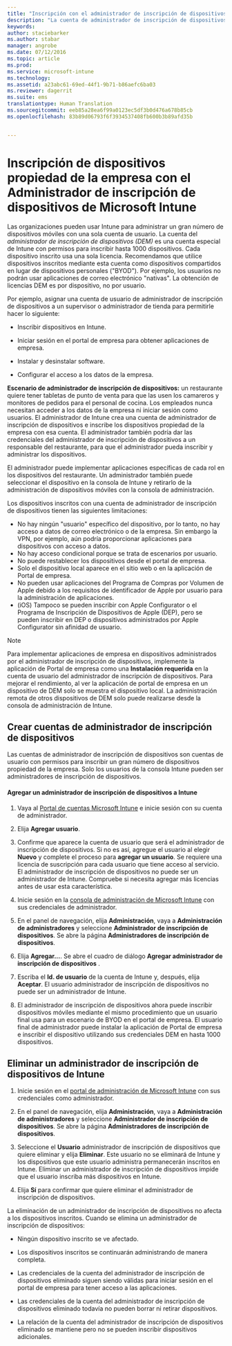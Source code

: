 ```yaml
---
title: "Inscripción con el administrador de inscripción de dispositivos | Microsoft Intune"
description: "La cuenta de administrador de inscripción de dispositivos (DEM) puede administrar un gran número de dispositivos móviles corporativos y compartidos con una única cuenta de usuario."
keywords: 
author: staciebarker
ms.author: stabar
manager: angrobe
ms.date: 07/12/2016
ms.topic: article
ms.prod: 
ms.service: microsoft-intune
ms.technology: 
ms.assetid: a23abc61-69ed-44f1-9b71-b86aefc6ba03
ms.reviewer: dagerrit
ms.suite: ems
translationtype: Human Translation
ms.sourcegitcommit: eeb85a28ea6f99a0123ec5df3b0d476a678b85cb
ms.openlocfilehash: 83b89d06793f6f3934537408fb600b3b89afd35b


---
```



# <a name="enroll-corporate-owned-devices-with-the-device-enrollment-manager-in-microsoft-intune"></a>Inscripción de dispositivos propiedad de la empresa con el Administrador de inscripción de dispositivos de Microsoft Intune
Las organizaciones pueden usar Intune para administrar un gran número de dispositivos móviles con una sola cuenta de usuario. La cuenta del *administrador de inscripción de dispositivos (DEM)* es una cuenta especial de Intune con permisos para inscribir hasta 1000 dispositivos. Cada dispositivo inscrito usa una sola licencia. Recomendamos que utilice dispositivos inscritos mediante esta cuenta como dispositivos compartidos en lugar de dispositivos personales ("BYOD"). Por ejemplo, los usuarios no podrán usar aplicaciones de correo electrónico "nativas". La obtención de licencias DEM es por dispositivo, no por usuario.

Por ejemplo, asignar una cuenta de usuario de administrador de inscripción de dispositivos a un supervisor o administrador de tienda para permitirle hacer lo siguiente:

-   Inscribir dispositivos en Intune.

-   Iniciar sesión en el portal de empresa para obtener aplicaciones de empresa.

-   Instalar y desinstalar software.

-   Configurar el acceso a los datos de la empresa.


**Escenario de administrador de inscripción de dispositivos:** un restaurante quiere tener tabletas de punto de venta para que las usen los camareros y monitores de pedidos para el personal de cocina. Los empleados nunca necesitan acceder a los datos de la empresa ni iniciar sesión como usuarios. El administrador de Intune crea una cuenta de administrador de inscripción de dispositivos e inscribe los dispositivos propiedad de la empresa con esa cuenta. El administrador también podría dar las credenciales del administrador de inscripción de dispositivos a un responsable del restaurante, para que el administrador pueda inscribir y administrar los dispositivos.

El administrador puede implementar aplicaciones específicas de cada rol en los dispositivos del restaurante. Un administrador también puede seleccionar el dispositivo en la consola de Intune y retirarlo de la administración de dispositivos móviles con la consola de administración.

Los dispositivos inscritos con una cuenta de administrador de inscripción de dispositivos tienen las siguientes limitaciones:
  - No hay ningún "usuario" específico del dispositivo, por lo tanto, no hay acceso a datos de correo electrónico o de la empresa. Sin embargo la VPN, por ejemplo, aún podría proporcionar aplicaciones para dispositivos con acceso a datos.
  - No hay acceso condicional porque se trata de escenarios por usuario.
  - No puede restablecer los dispositivos desde el portal de empresa.
  - Solo el dispositivo local aparece en el sitio web o en la aplicación de Portal de empresa.
  - No pueden usar aplicaciones del Programa de Compras por Volumen de Apple debido a los requisitos de identificador de Apple por usuario para la administración de aplicaciones.
  - (iOS) Tampoco se pueden inscribir con Apple Configurator o el Programa de Inscripción de Dispositivos de Apple (DEP), pero se pueden inscribir en DEP o dispositivos administrados por Apple Configurator sin afinidad de usuario.

> [!NOTE]
> Para implementar aplicaciones de empresa en dispositivos administrados por el administrador de inscripción de dispositivos, implemente la aplicación de Portal de empresa como una **Instalación requerida** en la cuenta de usuario del administrador de inscripción de dispositivos.
> Para mejorar el rendimiento, al ver la aplicación de portal de empresa en un dispositivo de DEM solo se muestra el dispositivo local. La administración remota de otros dispositivos de DEM solo puede realizarse desde la consola de administración de Intune.

## <a name="create-device-enrollment-manager-accounts"></a>Crear cuentas de administrador de inscripción de dispositivos
Las cuentas de administrador de inscripción de dispositivos son cuentas de usuario con permisos para inscribir un gran número de dispositivos propiedad de la empresa. Solo los usuarios de la consola Intune pueden ser administradores de inscripción de dispositivos.

#### <a name="add-a-device-enrollment-manager-to-intune"></a>Agregar un administrador de inscripción de dispositivos a Intune

1.  Vaya al [Portal de cuentas Microsoft Intune](http://go.microsoft.com/fwlink/?LinkId=698854) e inicie sesión con su cuenta de administrador.

2.  Elija **Agregar usuario**.

3.  Confirme que aparece la cuenta de usuario que será el administrador de inscripción de dispositivos. Si no es así, agregue el usuario al elegir **Nuevo** y complete el proceso para **agregar un usuario**. Se requiere una licencia de suscripción para cada usuario que tiene acceso al servicio. El administrador de inscripción de dispositivos no puede ser un administrador de Intune. Compruebe si necesita agregar más licencias antes de usar esta característica.

4.  Inicie sesión en la [consola de administración de Microsoft Intune](http://manage.microsoft.com) con sus credenciales de administrador.

5.  En el panel de navegación, elija **Administración**, vaya a **Administración de administradores** y seleccione **Administrador de inscripción de dispositivos**. Se abre la página **Administradores de inscripción de dispositivos**.

6.  Elija **Agregar...**. Se abre el cuadro de diálogo **Agregar administrador de inscripción de dispositivos** .

7.  Escriba el **Id. de usuario** de la cuenta de Intune y, después, elija **Aceptar**. El usuario administrador de inscripción de dispositivos no puede ser un administrador de Intune.

8.  El administrador de inscripción de dispositivos ahora puede inscribir dispositivos móviles mediante el mismo procedimiento que un usuario final usa para un escenario de BYOD en el portal de empresa. El usuario final de administrador puede instalar la aplicación de Portal de empresa e inscribir el dispositivo utilizando sus credenciales DEM en hasta 1000 dispositivos.

## <a name="delete-a-device-enrollment-manager-from-intune"></a>Eliminar un administrador de inscripción de dispositivos de Intune

1.  Inicie sesión en el [portal de administración de Microsoft Intune](http://manage.microsoft.com) con sus credenciales como administrador.

2.  En el panel de navegación, elija **Administración**, vaya a **Administración de administradores** y seleccione **Administrador de inscripción de dispositivos**. Se abre la página **Administradores de inscripción de dispositivos**.

3.  Seleccione el **Usuario** administrador de inscripción de dispositivos que quiere eliminar y elija **Eliminar**. Este usuario no se eliminará de Intune y los dispositivos que este usuario administra permanecerán inscritos en Intune. Eliminar un administrador de inscripción de dispositivos impide que el usuario inscriba más dispositivos en Intune.

4.  Elija **Sí** para confirmar que quiere eliminar el administrador de inscripción de dispositivos.

La eliminación de un administrador de inscripción de dispositivos no afecta a los dispositivos inscritos. Cuando se elimina un administrador de inscripción de dispositivos:

-   Ningún dispositivo inscrito se ve afectado.

-   Los dispositivos inscritos se continuarán administrando de manera completa.

-   Las credenciales de la cuenta del administrador de inscripción de dispositivos eliminado siguen siendo válidas para iniciar sesión en el portal de empresa para tener acceso a las aplicaciones.

-   Las credenciales de la cuenta del administrador de inscripción de dispositivos eliminado todavía no pueden borrar ni retirar dispositivos.

-   La relación de la cuenta del administrador de inscripción de dispositivos eliminado se mantiene pero no se pueden inscribir dispositivos adicionales.



<!--HONumber=Dec16_HO2-->


